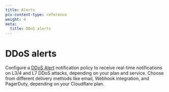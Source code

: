 ```yaml
---
title: Alerts
pcx-content-type: reference
weight: 4
meta:
  title: DDoS alerts
---
```


# DDoS alerts

Configure a [DDoS Alert](https://support.cloudflare.com/hc/articles/360053216191) notification policy to receive real-time notifications on L3/4 and L7 DDoS attacks, depending on your plan and service. Choose from different delivery methods like email, Webhook integration, and PagerDuty, depending on your Cloudflare plan.
